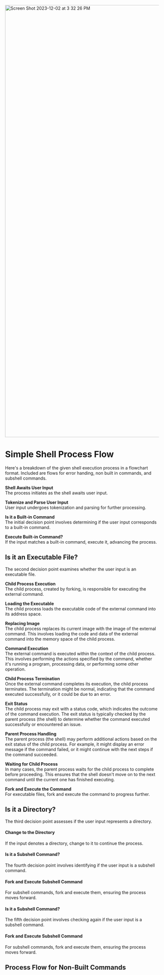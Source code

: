 <img width="1417" alt="Screen Shot 2023-12-02 at 3 32 26 PM" src="https://github.com/manningstinson/holbertonschool-simple_shell/assets/104523090/376d3a32-bbf8-479d-948e-017701f6a812">

# Simple Shell Process Flow
Here's a breakdown of the given shell execution process in a flowchart format. Included are flows for error handing, non built in commands, and subshell commands.  

**Shell Awaits User Input** <br>
The process initiates as the shell awaits user input.

**Tokenize and Parse User Input** <br>
User input undergoes tokenization and parsing for further processing.

**Is it a Built-in Command** <br>
The initial decision point involves determining if the user input corresponds to a built-in command.

**Execute Built-in Command?** <br>
If the input matches a built-in command, execute it, advancing the process.

## Is it an Executable File?
The second decision point examines whether the user input is an executable file.

**Child Process Execution** <br>
The child process, created by forking, is responsible for executing the external command.

**Loading the Executable** <br>
The child process loads the executable code of the external command into its address space.

**Replacing Image** <br>
The child process replaces its current image with the image of the external command. This involves loading the code and data of the external command into the memory space of the child process.

**Command Execution** <br>
The external command is executed within the context of the child process. This involves performing the actions specified by the command, whether it's running a program, processing data, or performing some other operation.

**Child Process Termination** <br>
Once the external command completes its execution, the child process terminates. The termination might be normal, indicating that the command executed successfully, or it could be due to an error.

**Exit Status** <br>
The child process may exit with a status code, which indicates the outcome of the command execution. The exit status is typically checked by the parent process (the shell) to determine whether the command executed successfully or encountered an issue.

**Parent Process Handling** <br>
The parent process (the shell) may perform additional actions based on the exit status of the child process. For example, it might display an error message if the command failed, or it might continue with the next steps if the command succeeded.

**Waiting for Child Process** <br>
In many cases, the parent process waits for the child process to complete before proceeding. This ensures that the shell doesn't move on to the next command until the current one has finished executing.

**Fork and Execute the Command** <br>
For executable files, fork and execute the command to progress further.

## Is it a Directory?
The third decision point assesses if the user input represents a directory.

#### Change to the Directory
If the input denotes a directory, change to it to continue the process.

#### Is it a Subshell Command?
The fourth decision point involves identifying if the user input is a subshell command.

#### Fork and Execute Subshell Command
For subshell commands, fork and execute them, ensuring the process moves forward.

#### Is it a Subshell Command?
The fifth decision point involves checking again if the user input is a subshell command.

#### Fork and Execute Subshell Command
For subshell commands, fork and execute them, ensuring the process moves forward.

## Process Flow for Non-Built Commands

